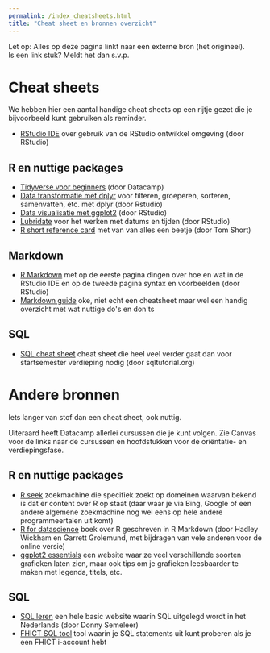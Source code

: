 ```yaml
---
permalink: /index_cheatsheets.html
title: "Cheat sheet en bronnen overzicht"
---
```


Let op: Alles op deze pagina linkt naar een externe bron (het origineel).   
Is een link stuk? Meldt het dan s.v.p.

# Cheat sheets
We hebben hier een aantal handige cheat sheets op een rijtje gezet die je bijvoorbeeld kunt gebruiken als reminder.

- [RStudio IDE](https://raw.githubusercontent.com/rstudio/cheatsheets/master/rstudio-ide.pdf) over gebruik van de RStudio ontwikkel omgeving (door RStudio)

## R en nuttige packages
- [Tidyverse voor beginners](https://s3.amazonaws.com/assets.datacamp.com/blog_assets/Tidyverse+Cheat+Sheet.pdf) (door Datacamp)
- [Data transformatie met dplyr](https://raw.githubusercontent.com/rstudio/cheatsheets/master/data-transformation.pdf) voor filteren, groeperen, sorteren, samenvatten, etc. met dplyr (door Rstudio)
- [Data visualisatie met ggplot2](https://raw.githubusercontent.com/rstudio/cheatsheets/master/data-visualization-2.1.pdf) (door RStudio)
- [Lubridate](https://raw.githubusercontent.com/rstudio/cheatsheets/master/lubridate.pdf) voor het werken met datums en tijden (door RStudio)
- [R short reference card](https://cran.r-project.org/doc/contrib/Short-refcard.pdf) met van van alles een beetje (door Tom Short)

## Markdown
- [R Markdown](https://raw.githubusercontent.com/rstudio/cheatsheets/master/rmarkdown-2.0.pdf) met op de eerste pagina dingen over hoe en wat in de RStudio IDE en op de tweede pagina syntax en voorbeelden (door RStudio)
- [Markdown guide](https://www.markdownguide.org/basic-syntax/) oke, niet echt een cheatsheet maar wel een handig overzicht met wat nuttige do's en don'ts

## SQL
- [SQL cheat sheet](https://www.sqltutorial.org/wp-content/uploads/2016/04/SQL-cheat-sheet.pdf) cheat sheet die heel veel verder gaat dan voor startsemester verdieping nodig (door sqltutorial.org)

# Andere bronnen
Iets langer van stof dan een cheat sheet, ook nuttig.

Uiteraard heeft Datacamp allerlei cursussen die je kunt volgen. Zie Canvas voor de links naar de cursussen en hoofdstukken voor de oriëntatie- en verdiepingsfase.

## R en nuttige packages
- [R seek](https://rseek.org/) zoekmachine die specifiek zoekt op domeinen waarvan bekend is dat er content over R op staat (daar waar je via Bing, Google of een andere algemene zoekmachine nog wel eens op hele andere programmeertalen uit komt)
- [R for datascience](https://r4ds.had.co.nz/) boek over R geschreven in R Markdown (door Hadley Wickham en Garrett Grolemund, met bijdragen van vele anderen voor de online versie)
- [ggplot2 essentials](http://www.sthda.com/english/wiki/ggplot2-essentials) een website waar ze veel verschillende soorten grafieken laten zien, maar ook tips om je grafieken leesbaarder te maken met legenda, titels, etc.

## SQL
- [SQL leren](https://gkoetsier.nl/tut_mysql.html) een hele basic website waarin SQL uitgelegd wordt in het Nederlands (door Donny Semeleer)
- [FHICT SQL tool](https://www.fhict.nu/sqltool) tool waarin je SQL statements uit kunt proberen als je een FHICT i-account hebt